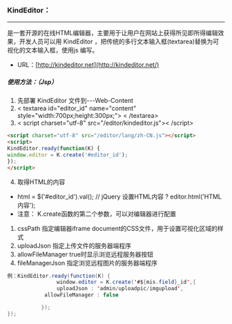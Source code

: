### KindEditor：

------

​	是一套开源的在线HTML编辑器，主要用于让用户在网站上获得所见即所得编辑效果，开发人员可以用 KindEditor ，把传统的多行文本输入框(textarea)替换为可视化的文本输入框，使用js 编写。

- URL：[http://kindeditor.net](http://kindeditor.net/)


##### 使用方法：（Jsp）

1. 先部署 KindEditor 文件到---Web-Content
2. < textarea id="editor_id" name="content" style="width:700px;height:300px;"> < /textarea>
3. < script charset="utf-8" src="/editor/kindeditor.js">< /script>

```html
<script charset="utf-8" src="/editor/lang/zh-CN.js"></script>
<script>
KindEditor.ready(function(K) {
window.editor = K.create('#editor_id');
});
</script>
```

4. 取得HTML的内容

- html = $('#editor_id').val(); // jQuery 设置HTML内容 ?	editor.html('HTML内容');
- 注意： K.create函数的第二个参数，可以对编辑器进行配置

1. cssPath 指定编辑器iframe document的CSS文件，用于设置可视化区域的样式
2. uploadJson 指定上传文件的服务器端程序
3. allowFileManager true时显示浏览远程服务器按钮
4. fileManagerJson 指定浏览远程图片的服务器端程序

```java
例：KindEditor.ready(function(K) {
                window.editor = K.create('#${mis.field}_id',{			
                uploadJson : 'admin/uploadpic/imgupload',
    		allowFileManager : false

	       });
});
```

